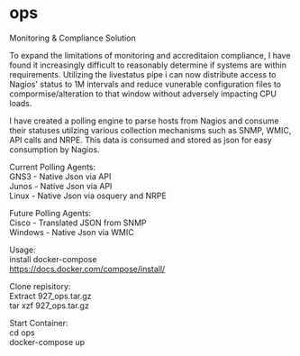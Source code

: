 # ops

Monitoring & Compliance Solution

To expand the limitations of monitoring and accreditaion compliance, I have found it increasingly difficult to reasonably determine if systems are within requirements.  Utilizing the livestatus pipe i can now distribute access to Nagios' status to 1M intervals and reduce vunerable configuration files to compormise/alteration to that window without adversely impacting CPU loads.  

I have created a polling engine to parse hosts from Nagios and consume their statuses utilzing various collection mechanisms such as SNMP, WMIC, API calls and NRPE.  This data is consumed and stored as json for easy consumption by Nagios.

Current Polling Agents:  
GNS3 - Native Json via API  
Junos - Native Json via API  
Linux - Native Json via osquery and NRPE

Future Polling Agents:  
Cisco - Translated JSON from SNMP  
Windows - Native Json via WMIC

Usage:  
install docker-compose  
https://docs.docker.com/compose/install/

Clone repisitory:  
Extract 927_ops.tar.gz  
tar xzf 927_ops.tar.gz  

Start Container:  
cd ops  
docker-compose up

